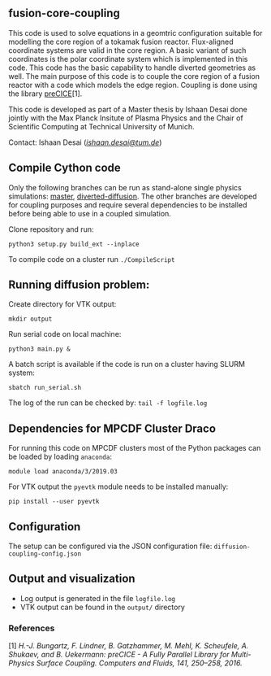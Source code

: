 ## fusion-core-coupling
This code is used to solve equations in a geomtric configuration suitable for modelling the core region of a tokamak fusion reactor. Flux-aligned coordinate systems are valid in the core region. A basic variant of such coordinates is the polar coordinate system which is implemented in this code. This code has the basic capability to handle diverted geometries as well.
The main purpose of this code is to couple the core region of a fusion reactor with a code which models the edge region. Coupling is done using the library [preCICE](https://github.com/precice/precice)[1].

This code is developed as part of a Master thesis by Ishaan Desai done jointly with the Max Planck Insitute of Plasma Physics and the Chair of Scientific Computing at Technical University of Munich.

Contact: Ishaan Desai (*ishaan.desai@tum.de*)

## Compile Cython code
Only the following branches can be run as stand-alone single physics simulations: [master](https://github.com/IshaanDesai/fusion-core-coupling), [diverted-diffusion](https://github.com/IshaanDesai/fusion-core-coupling/tree/diverted_diffusion). The other branches are developed for coupling purposes and require several dependencies to be installed before being able to use in a coupled simulation.

Clone repository and run:
```
python3 setup.py build_ext --inplace
```
To compile code on a cluster run `./CompileScript`

## Running diffusion problem:
Create directory for VTK output:
```
mkdir output
```

Run serial code on local machine:
```
python3 main.py &
```
A batch script is available if the code is run on a cluster having SLURM system:
```
sbatch run_serial.sh
```
The log of the run can be checked by: `tail -f logfile.log`

## Dependencies for MPCDF Cluster Draco
For running this code on MPCDF clusters most of the Python packages can be loaded by loading `anaconda`:
```
module load anaconda/3/2019.03
```
For VTK output the `pyevtk` module needs to be installed manually:
```
pip install --user pyevtk
```

## Configuration
The setup can be configured via the JSON configuration file: `diffusion-coupling-config.json`

## Output and visualization
* Log output is generated in the file `logfile.log`
* VTK output can be found in the `output/` directory 

### References
[1] *H.-J. Bungartz, F. Lindner, B. Gatzhammer, M. Mehl, K. Scheufele, A. Shukaev, and B. Uekermann: preCICE - A Fully Parallel Library for Multi-Physics Surface Coupling. Computers and Fluids, 141, 250–258, 2016.*
